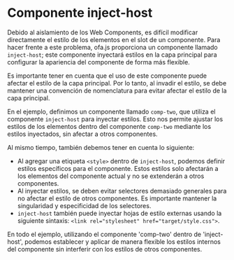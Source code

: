 <template is="exm-article">
<a href="../../publics/examples/inject-host/demo.html" preview></a>
<a href="../../publics/examples/inject-host/comp-one.html"></a>
<a href="../../publics/examples/inject-host/comp-two.html" main></a>
</template>

# Componente inject-host

Debido al aislamiento de los Web Components, es difícil modificar directamente el estilo de los elementos en el slot de un componente. Para hacer frente a este problema, ofa.js proporciona un componente llamado `inject-host`; este componente inyectará estilos en la capa principal para configurar la apariencia del componente de forma más flexible.

Es importante tener en cuenta que el uso de este componente puede afectar el estilo de la capa principal. Por lo tanto, al invadir el estilo, se debe mantener una convención de nomenclatura para evitar afectar el estilo de la capa principal.

En el ejemplo, definimos un componente llamado `comp-two`, que utiliza el componente `inject-host` para inyectar estilos. Esto nos permite ajustar los estilos de los elementos dentro del componente `comp-two` mediante los estilos inyectados, sin afectar a otros componentes.

Al mismo tiempo, también debemos tener en cuenta lo siguiente:

- Al agregar una etiqueta `<style>` dentro de `inject-host`, podemos definir estilos específicos para el componente. Estos estilos solo afectarán a los elementos del componente actual y no se extenderán a otros componentes.
- Al inyectar estilos, se deben evitar selectores demasiado generales para no afectar el estilo de otros componentes. Es importante mantener la singularidad y especificidad de los selectores.
- `inject-host` también puede inyectar hojas de estilo externas usando la siguiente sintaxis: `<link rel="stylesheet" href="target/style.css">`.

En todo el ejemplo, utilizando el componente 'comp-two' dentro de 'inject-host', podemos establecer y aplicar de manera flexible los estilos internos del componente sin interferir con los estilos de otros componentes.
